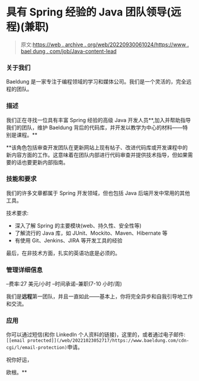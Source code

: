 # 具有 Spring 经验的 Java 团队领导(远程)(兼职)

> 原文:[https://web . archive . org/web/20220930061024/https://www . bael dung . com/job/Java-content-lead](https://web.archive.org/web/20220930061024/https://www.baeldung.com/job/java-content-lead)

### 关于我们

Baeldung 是一家专注于编程领域的学习和媒体公司。我们是一个灵活的，完全远程的团队。

### 描述

我们正在寻找一位具有丰富 Spring 经验的高级 Java 开发人员**,加入并帮助指导我们的团队，维护 Baeldung 背后的代码库，并开发以教学为中心的材料——特别是课程。**

 **该角色包括审查开发团队在更新网站上现有帖子、改进代码库或开发课程中的新内容方面的工作。这意味着在团队内部进行代码审查并提供技术指导，但如果需要的话也要更新内部指南。

### 技能和要求

我们的许多文章都属于 Spring 开发领域，但也包括 Java 后端开发中常用的其他工具。

技术要求:

*   深入了解 Spring 的主要模块(web、持久性、安全性等)
*   了解流行的 Java 库，如 JUnit、Mockito、Maven、Hibernate 等
*   有使用 Git、Jenkins、JIRA 等开发工具的经验

最后，在非技术方面，扎实的英语功底是必须的。

### 管理详细信息

–费率:27 美元/小时
–时间承诺–兼职(7-10 小时/周)

我们是**远程**第一团队，并且一直如此——基本上，你将完全异步和自我引导地工作和交流。

### **应用**

你可以通过短信(和你 LinkedIn 个人资料的链接)，这里的，或者通过电子邮件:`[[email protected]](/web/20221023052717/https://www.baeldung.com/cdn-cgi/l/email-protection)`申请。

祝你好运，

欧根。**